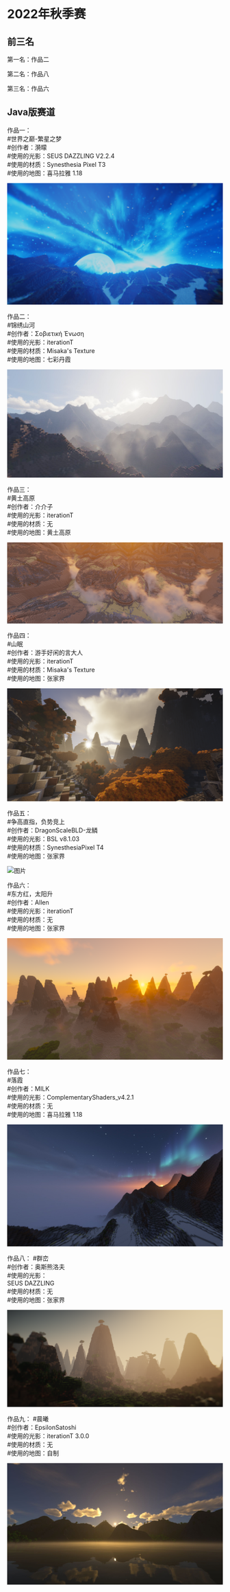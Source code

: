 # 2022年秋季赛

## 前三名

第一名：作品二

第二名：作品八

第三名：作品六

## Java版赛道

作品一：\
#世界之巅-繁星之梦\
#创作者：漪曚\
#使用的光影：SEUS DAZZLING V2.2.4\
#使用的材质：Synesthesia Pixel T3\
#使用的地图：喜马拉雅 1.18

![图片](/images/gallery/2022-autumn/1.png)

作品二：\
#锦绣山河\
#创作者：Σοβιετική Ένωση\
#使用的光影：iterationT\
#使用的材质：Misaka's Texture\
#使用的地图：七彩丹霞

![图片](/images/gallery/2022-autumn/2.jpg)

作品三：\
#黄土高原\
#创作者：介介子\
#使用的光影：iterationT\
#使用的材质：无\
#使用的地图：黄土高原

![图片](/images/gallery/2022-autumn/3.png)

作品四：\
#山眠\
#创作者：游手好闲的言大人\
#使用的光影：iterationT\
#使用的材质：Misaka's Texture\
#使用的地图：张家界

![图片](/images/gallery/2022-autumn/4.png)

作品五：\
#争高直指，负势竞上\
#创作者：DragonScaleBLD-龙鳞\
#使用的光影：BSL v8.1.03\
#使用的材质：SynesthesiaPixel T4\
#使用的地图：张家界

![图片](/images/gallery/2022-autumn/5.png)

作品六：\
#东方红，太阳升\
#创作者：Allen\
#使用的光影：iterationT\
#使用的材质：无\
#使用的地图：张家界

![图片](/images/gallery/2022-autumn/6.png)

作品七：\
#落霞\
#创作者：MILK\
#使用的光影：ComplementaryShaders_v4.2.1\
#使用的材质：无\
#使用的地图：喜马拉雅 1.18

![图片](/images/gallery/2022-autumn/7.jpg)

作品八：
#群峦\
#创作者：奥斯熊洛夫\
#使用的光影：\
SEUS DAZZLING\
#使用的材质：无\
#使用的地图：张家界

![图片](/images/gallery/2022-autumn/8.png)

作品九：
#晨曦\
#创作者：EpsilonSatoshi\
#使用的光影：iterationT 3.0.0\
#使用的材质：无\
#使用的地图：自制

![图片](/images/gallery/2022-autumn/9.jpg)